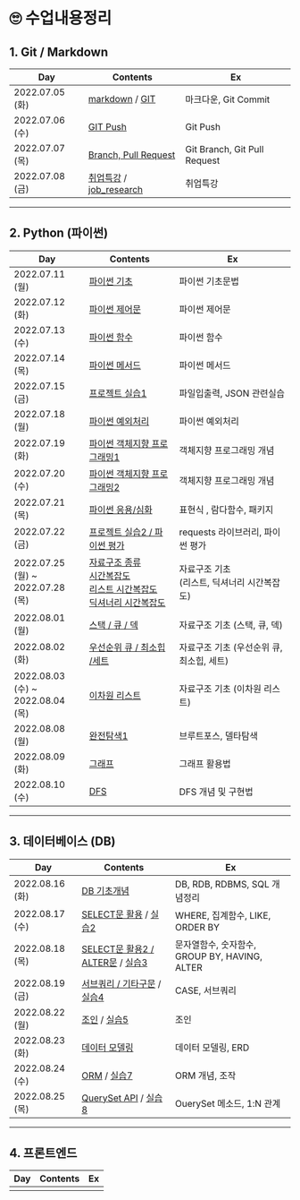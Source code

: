 # 🙄 수업내용정리

## 1. Git / Markdown

| Day             | Contents                                                     | Ex                           |
| --------------- | ------------------------------------------------------------ | ---------------------------- |
| 2022.07.05 (화) | [markdown](./TIL_date/markdown.md) / [GIT](./TIL_date/TIL_220705.md) | 마크다운, Git Commit         |
| 2022.07.06 (수) | [GIT Push](./TIL_date/TIL_220706.md)                         | Git Push                     |
| 2022.07.07 (목) | [Branch, Pull Request](./TIL_date/TIL_220707.md)             | Git Branch, Git Pull Request |
| 2022.07.08 (금) | [취업특강](https://github.com/Yoonsik-Shin/job-research) / [job_research](https://github.com/Yoonsik-Shin/job-research/blob/b507647070412b8fc03ca814b30f3f09837012f2/research.md) | 취업특강                     |

---

## 2. Python (파이썬)

| Day                                    | Contents                                                     | Ex                                                |
| -------------------------------------- | ------------------------------------------------------------ | ------------------------------------------------- |
| 2022.07.11 (월)                        | [파이썬 기초](./TIL_date/TIL_220711.md)                      | 파이썬 기초문법                                   |
| 2022.07.12 (화)                        | [파이썬 제어문](./TIL_date/TIL_220712.md)                    | 파이썬 제어문                                     |
| 2022.07.13 (수)                        | [파이썬 함수](./TIL_date/TIL_220713.md)                      | 파이썬 함수                                       |
| 2022.07.14 (목)                        | [파이썬 메서드](./TIL_date/TIL_220714.md)                    | 파이썬 메서드                                     |
| 2022.07.15 (금)                        | [프로젝트 실습1](./TIL_date/TIL_220715.md)                   | 파일입출력, JSON 관련실습                         |
| 2022.07.18 (월)                        | [파이썬 예외처리](./TIL_date/TIL_220718.md)                  | 파이썬 예외처리                                   |
| 2022.07.19 (화)                        | [파이썬 객체지향 프로그래밍1](./TIL_date/TIL_220719.md)      | 객체지향 프로그래밍 개념                          |
| 2022.07.20 (수)                        | [파이썬 객체지향 프로그래밍2](./TIL_date/TIL_220720.md)      | 객체지향 프로그래밍 개념                          |
| 2022.07.21 (목)                        | [파이썬 응용/심화](./TIL_date/TIL_220721.md)                 | 표현식 , 람다함수, 패키지                         |
| 2022.07.22 (금)                        | [프로젝트 실습2 / 파이썬 평가](./TIL_date/TIL_220722.md)     | requests 라이브러리, 파이썬 평가                  |
| 2022.07.25 (월) ~<br />2022.07.28 (목) | [자료구조 종류](./TIL_date/TIL_220725.md)<br />[시간복잡도](./TIL_date/TIL_220726.md)<br />[리스트 시간복잡도](./TIL_date/TIL_220727.md)<br />[딕셔너리 시간복잡도](./TIL_date/TIL_220728.md) | 자료구조 기초 <br />(리스트, 딕셔너리 시간복잡도) |
| 2022.08.01 (월)                        | [스택 / 큐 / 덱](./TIL_date/TIL_220801.md)                   | 자료구조 기초 (스택, 큐, 덱)                      |
| 2022.08.02 (화)                        | [우선순위 큐 / 최소힙 /세트](./TIL_date/TIL_220802.md)       | 자료구조 기초 (우선순위 큐, 최소힙, 세트)         |
| 2022.08.03 (수) ~<br />2022.08.04 (목) | [이차원 리스트](./TIL_date/TIL_220803.md)                    | 자료구조 기초 (이차원 리스트)                     |
| 2022.08.08 (월)                        | [완전탐색1](./TIL_date/TIL_220808.md)                        | 브루트포스, 델타탐색                              |
| 2022.08.09 (화)                        | [그래프](./TIL_date/TIL_220809.md)                           | 그래프 활용법                                     |
| 2022.08.10 (수)                        | [DFS](./TIL_date/TIL_220810.md)                              | DFS 개념 및 구현법                                |



---



## 3. 데이터베이스 (DB)

| Day             | Contents                                                     | Ex                                            |
| --------------- | ------------------------------------------------------------ | --------------------------------------------- |
| 2022.08.16 (화) | [DB 기초개념](./TIL_date/TIL_220816.md)                      | DB, RDB, RDBMS, SQL 개념정리                  |
| 2022.08.17 (수) | [SELECT문 활용](./TIL_date/TIL_220817.md) / [실습2](./TIL_date/02실습.md) | WHERE, 집계함수, LIKE, ORDER BY               |
| 2022.08.18 (목) | [SELECT문 활용2 / ALTER문](./TIL_date/TIL_220818.md)  / [실습3](./TIL_date/03실습.md) | 문자열함수, 숫자함수, GROUP BY, HAVING, ALTER |
| 2022.08.19 (금) | [서브쿼리 / 기타구문](./TIL_date/TIL_220819.md) / [실습4](./TIL_date/04실습.md) | CASE, 서브쿼리                                |
| 2022.08.22 (월) | [조인](./TIL_date/TIL_220822.md) / [실습5](./TIL_date/05실습.md) | 조인                                          |
| 2022.08.23 (화) | [데이터 모델링](./TIL_date/TIL_220823.md)                    | 데이터 모델링, ERD                            |
| 2022.08.24 (수) | [ORM](./TIL_date/TIL_220824.md) / [실습7](./TIL_date/07실습.md) | ORM 개념, 조작                                |
| 2022.08.25 (목) | [QuerySet API](./TIL_date/TIL_220825.md) / [실습8](./TIL_date/08실습.md) | OuerySet 메소드, 1:N 관계                     |



---

## 4. 프론트엔드

| Day  | Contents | Ex   |
| ---- | -------- | ---- |
|      |          |      |
